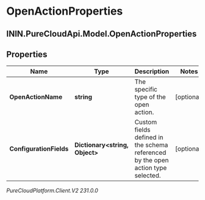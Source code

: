 # OpenActionProperties

## ININ.PureCloudApi.Model.OpenActionProperties

## Properties

|Name | Type | Description | Notes|
|------------ | ------------- | ------------- | -------------|
| **OpenActionName** | **string** | The specific type of the open action. | [optional] |
| **ConfigurationFields** | **Dictionary&lt;string, Object&gt;** | Custom fields defined in the schema referenced by the open action type selected. | [optional] |



_PureCloudPlatform.Client.V2 231.0.0_
